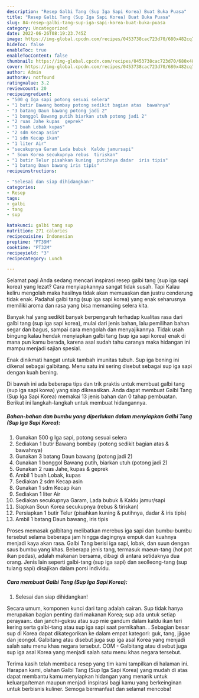 ```yaml
---
description: "Resep Galbi Tang (Sup Iga Sapi Korea) Buat Buka Puasa"
title: "Resep Galbi Tang (Sup Iga Sapi Korea) Buat Buka Puasa"
slug: 84-resep-galbi-tang-sup-iga-sapi-korea-buat-buka-puasa
category: Uncategorized
date: 2022-06-26T08:19:23.745Z
image: https://img-global.cpcdn.com/recipes/0453738cac723d70/680x482cq70/galbi-tang-sup-iga-sapi-korea-foto-resep-utama.jpg
hideToc: false
enableToc: true
enableTocContent: false
thumbnail: https://img-global.cpcdn.com/recipes/0453738cac723d70/680x482cq70/galbi-tang-sup-iga-sapi-korea-foto-resep-utama.jpg
cover: https://img-global.cpcdn.com/recipes/0453738cac723d70/680x482cq70/galbi-tang-sup-iga-sapi-korea-foto-resep-utama.jpg
author: Admin
authorAv: notfound
ratingvalue: 3.2
reviewcount: 20
recipeingredient:
- "500 g Iga sapi potong sesuai selera"
- "1 butir Bawang bombay potong sedikit bagian atas  bawahnya"
- "3 batang Daun bawang potong jadi 2"
- "1 bonggol Bawang putih biarkan utuh potong jadi 2"
- "2 ruas Jahe kupas  geprek"
- "1 buah Lobak kupas"
- "2 sdm Kecap asin"
- "1 sdm Kecap ikan"
- "1 liter Air"
- "secukupnya Garam Lada bubuk  Kaldu jamursapi"
- " Soun Korea secukupnya rebus  tiriskan"
- "1 butir Telur pisahkan kuning  putihnya dadar  iris tipis"
- "1 batang Daun bawang iris tipis"
recipeinstructions:

- "Selesai dan siap dihidangkan!"
categories:
- Resep
tags:
- galbi
- tang
- sup

katakunci: galbi tang sup 
nutrition: 271 calories
recipecuisine: Indonesian
preptime: "PT39M"
cooktime: "PT32M"
recipeyield: "3"
recipecategory: Lunch

---
```



Selamat pagi Anda sedang mencari inspirasi resep galbi tang (sup iga sapi korea) yang lezat? Cara menyiapkannya sangat tidak susah. Tapi Kalau keliru mengolah maka hasilnya tidak akan memuaskan dan justru cenderung tidak enak. Padahal galbi tang (sup iga sapi korea) yang enak seharusnya memiliki aroma dan rasa yang bisa memancing selera kita.


Banyak hal yang sedikit banyak berpengaruh terhadap kualitas rasa dari galbi tang (sup iga sapi korea), mulai dari jenis bahan, lalu pemilihan bahan segar dan bagus, sampai cara mengolah dan menyajikannya. Tidak usah bingung kalau hendak menyiapkan galbi tang (sup iga sapi korea) enak di mana pun kamu berada, karena asal sudah tahu caranya maka hidangan ini mampu menjadi sajian spesial.

Enak dinikmati hangat untuk tambah imunitas tubuh. Sup iga bening ini dikenal sebagai galbitang. Menu satu ini sering disebut sebagai sup iga sapi dengan kuah bening.


Di bawah ini ada beberapa tips dan trik praktis untuk membuat galbi tang (sup iga sapi korea) yang siap dikreasikan. Anda dapat membuat Galbi Tang (Sup Iga Sapi Korea) memakai 13 jenis bahan dan 0 tahap pembuatan. Berikut ini langkah-langkah untuk membuat hidangannya.

<!--inarticleads1-->

##### Bahan-bahan dan bumbu yang diperlukan dalam menyiapkan Galbi Tang (Sup Iga Sapi Korea):

1. Gunakan 500 g Iga sapi, potong sesuai selera
1. Sediakan 1 butir Bawang bombay (potong sedikit bagian atas &amp; bawahnya)
1. Gunakan 3 batang Daun bawang (potong jadi 2)
1. Gunakan 1 bonggol Bawang putih, biarkan utuh (potong jadi 2)
1. Gunakan 2 ruas Jahe, kupas &amp; geprek
1. Ambil 1 buah Lobak, kupas
1. Sediakan 2 sdm Kecap asin
1. Gunakan 1 sdm Kecap ikan
1. Sediakan 1 liter Air
1. Sediakan secukupnya Garam, Lada bubuk &amp; Kaldu jamur/sapi
1. Siapkan  Soun Korea secukupnya (rebus &amp; tiriskan)
1. Persiapkan 1 butir Telur (pisahkan kuning &amp; putihnya, dadar &amp; iris tipis)
1. Ambil 1 batang Daun bawang, iris tipis


Proses memasak galbitang melibatkan merebus iga sapi dan bumbu-bumbu tersebut selama beberapa jam hingga dagingnya empuk dan kuahnya menjadi kaya akan rasa. Galbi Tang berisi iga sapi, lobak, dan suun dengan saus bumbu yang khas. Beberapa jenis tang, termasuk maeun-tang (hot pot ikan pedas), adalah makanan bersama, dibagi di antara setidaknya dua orang. Jenis lain seperti galbi-tang (sup iga sapi) dan seolleong-tang (sup tulang sapi) disajikan dalam porsi individu. 

<!--inarticleads2-->

##### Cara membuat Galbi Tang (Sup Iga Sapi Korea):


1. Selesai dan siap dihidangkan!

Secara umum, komponen kunci dari tang adalah cairan. Sup tidak hanya merupakan bagian penting dari makanan Korea; sup ada untuk setiap perayaan:. dan janchi-guksu atau sup mie gandum dalam kaldu ikan teri kering serta galbi-tang atau sup iga sapi saat pernikahan. . Sebagian besar sup di Korea dapat dikategorikan ke dalam empat kategori: guk, tang, jjigae dan jeongol. Galbitang atau disebut juga sup iga asal Korea yang menjadi salah satu menu khas negara tersebut. COM - Galbitang atau disebut juga sup iga asal Korea yang menjadi salah satu menu khas negara tersebut. 

Terima kasih telah membaca resep yang tim kami tampilkan di halaman ini. Harapan kami, olahan Galbi Tang (Sup Iga Sapi Korea) yang mudah di atas dapat membantu kamu menyiapkan hidangan yang menarik untuk keluarga/teman maupun menjadi inspirasi bagi kamu yang berkeinginan untuk berbisnis kuliner. Semoga bermanfaat dan selamat mencoba!
